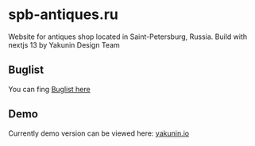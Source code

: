 # spb-antiques.ru

Website for antiques shop located in Saint-Petersburg, Russia. Build with nextjs 13 by Yakunin Design Team

## Buglist

You can fing [Buglist here](./buglist.md)

## Demo
Currently demo version can be viewed here: [yakunin.io](https://yakunin.io)